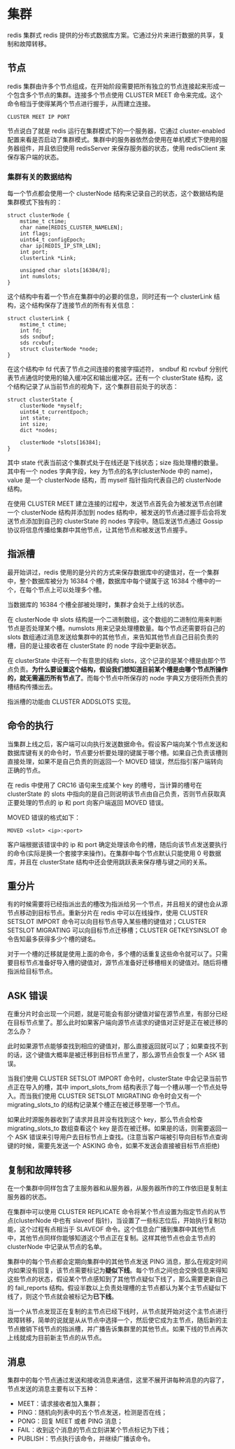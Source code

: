 # 集群

redis 集群式 redis 提供的分布式数据库方案。它通过分片来进行数据的共享，复制和故障转移。

## 节点

redis 集群由许多个节点组成，在开始阶段需要把所有独立的节点连接起来形成一个包含多个节点的集群。连接多个节点使用 CLUSTER MEET 命令来完成。这个命令相当于使得某两个节点进行握手，从而建立连接。

```
CLUSTER MEET IP PORT
```

节点说白了就是 redis 运行在集群模式下的一个服务器，它通过 cluster-enabled 配置来看是否启动了集群模式。集群中的服务器依然会使用在单机模式下使用的服务器组件，并且依旧使用 redisServer 来保存服务器的状态，使用 redisClient 来保存客户端的状态。

### 集群有关的数据结构

每一个节点都会使用一个 clusterNode 结构来记录自己的状态，这个数据结构是集群模式下独有的：

```
struct clusterNode {
	mstime_t ctime;
	char name[REDIS_CLUSTER_NAMELEN];
	int flags;
	uint64_t configEpoch;
	char ip[REDIS_IP_STR_LEN];
	int port;
	clusterLink *Link;
	
	unsigned char slots[16384/8];
	int numslots;
}
```

这个结构中有着一个节点在集群中的必要的信息，同时还有一个 clusterLink 结构，这个结构保存了连接节点的所有有关信息：

```
struct clusterLink {
	mstime_t ctime;
	int fd;
	sds sndbuf;
	sds rcvbuf;
	struct clusterNode *node;
}
```

在这个结构中 fd 代表了节点之间连接的套接字描述符， sndbuf 和 rcvbuf 分别代表节点通信时使用的输入缓冲区和输出缓冲区。还有一个 clusterState 结构，这个结构记录了从当前节点的视角下，这个集群目前处于的状态：

```
struct clusterState {
	clusterNode *myself;
	uint64_t currentEpoch;
	int state;
	int size;
	dict *nodes;
	
	clusterNode *slots[16384];
}
```

其中 state 代表当前这个集群式处于在线还是下线状态；size 指处理槽的数量。其中有一个 nodes 字典字段，key 为节点的名字(clusterNode 中的 name)，value 是一个 clusterNode 结构，而 myself 指针指向代表自己的 clusterNode 结构。

在使用 CLUSTER MEET 建立连接的过程中，发送节点首先会为被发送节点创建一个 clusterNode 结构并添加到 nodes 结构中，被发送的节点通过握手后会将发送节点添加到自己的 clusterState 的 nodes 字段中。随后发送节点通过 Gossip 协议将信息传播给集群中其他节点，让其他节点和被发送节点握手。

## 指派槽

最开始讲过，redis 使用的是分片的方式来保存数据库中的键值对，在一个集群中，整个数据库被分为 16384 个槽，数据库中每个键属于这 16384 个槽中的一个，在每个节点上可以处理多个槽。

当数据库的 16384 个槽全部被处理时，集群才会处于上线的状态。

在 clusterNode 中 slots 结构是一个二进制数组，这个数组的二进制位用来判断节点是否处理某个槽。numslots 用来记录处理槽数量。每个节点还需要将自己的 slots 数组通过消息发送给集群中的其他节点，来告知其他节点自己目前负责的槽，目的是让接收者在 clusterState 的 node 字段中更新状态。

在 clusterState 中还有一个有意思的结构 slots，这个记录的是某个槽是由那个节点负责。**为什么要设置这个结构，假设我们想知道目前某个槽是由哪个节点所操作的，就无需遍历所有节点了**。而每个节点中所保存的 node 字典又方便将所负责的槽结构传播出去。

指派槽的功能由 CLUSTER ADDSLOTS 实现。

## 命令的执行

当集群上线之后，客户端可以向执行发送数据命令。假设客户端向某个节点发送和数据库键有关的命令时，节点要分析要处理的键属于哪个槽。如果自己负责该槽则直接处理，如果不是自己负责的则返回一个 MOVED 错误，然后指引客户端转向正确的节点。

在 redis 中使用了 CRC16 语句来生成某个 key 的槽号，当计算的槽号在 clusterState 的 slots 中指向的是自己则说明该节点由自己负责，否则节点获取真正要处理的节点的 ip 和 port 向客户端返回 MOVED 错误。

MOVED 错误的格式如下：

```
MOVED <slot> <ip>:<port>
```

客户端根据该错误中的 ip 和 port 确定处理该命令的槽，随后向该节点发送要执行的命令(实际是换一个套接字来操作)。在集群中每个节点默认只能使用 0 号数据库，并且在 clusterState 结构中还会使用跳跃表来保存槽与键之间的关系。

## 重分片

有的时候需要将已经指派出去的槽改为指派给另一个节点，并且相关的键也会从源节点移动到目标节点。重新分片在 redis 中可以在线操作，使用 CLUSTER SETSLOT IMPORT 命令可以向目标节点导入某些槽的键值对；CLUSTER SETSLOT MIGRATING 可以向目标节点迁移槽；CLUSTER GETKEYSINSLOT 命令告知最多获得多少个槽的键名。

对于一个槽的迁移就是使用上面的命令，多个槽的话重复这些命令就可以了。只需要目标节点准备好导入槽的键值对，源节点准备好迁移槽相关的键值对。随后将槽指派给目标节点。

## ASK 错误

在重分片时会出现一个问题，就是可能会有部分键值对留在源节点里，有部分已经在目标节点里了。那么此时如果客户端向源节点请求的键值对正好是正在被迁移的怎么办？

此时如果源节点能够查找到相应的键值对，那么直接返回就可以了；如果查找不到的话，这个键值大概率是被迁移到目标节点里了，那么源节点会恢复一个 ASK 错误。

当我们使用 CLUSTER SETSLOT IMPORT 命令时，clusterState 中会记录当前节点正在导入的槽，其中 import_slots_from 结构表示了每一个槽从哪一个节点处导入。而当我们使用 CLUSTER SETSLOT MIGRATING 命令时会又有一个 migrating_slots_to 的结构记录某个槽正在被迁移至哪一个节点。

如果此时源服务器收到了请求并且并没有找到这个 key，那么节点会检查 migrating_slots_to 数组查看这个 key 是否在被迁移。如果是的话，则需要返回一个 ASK 错误来引导用户去目标节点上查找。(注意当客户端被引导向目标节点查询键的时候，需要先发送一个 ASKING 命令，如果不发送会直接被目标节点拒绝)

## 复制和故障转移

在一个集群中同样包含了主服务器和从服务器，从服务器所作的工作依旧是复制主服务器的状态。

在集群中可以使用 CLUSTER REPLICATE 命令将某个节点设置为指定节点的从节点(clusterNode 中也有 slaveof 指针)，当设置了一些标志位后，开始执行复制功能，这个过程有点相当于 SLAVEOF 命令。这个信息会广播到集群中其他节点中，其他节点同样你能够知道这个节点正在复制。这样其他节点也会主节点的 clusterNode 中记录从节点的名单。

集群中的每个节点都会定期向集群中的其他节点发送 PING 消息，那么在规定时间内如果没有回复，该节点需要标记为**疑似下线**。每个节点之间也会交换信息来得知这些节点的状态，假设某个节点感知到了其他节点疑似下线了，那么需要更新自己的 fail_reports 结构。假设半数以上负责处理槽的主节点都认为某个主节点疑似下线了，则这个节点就会被标记为**已下线**。

当一个从节点发现正在复制的主节点已经下线时，从节点就开始对这个主节点进行故障转移，简单的说就是从从节点中选择一个，然后使它成为主节点，随后新的主节点撤销下线节点的指派槽，并广播告诉集群里的其他节点。如果下线的节点再次上线就成为目前新主节点的从节点。

## 消息

集群中的每个节点通过发送和接收消息来通信，这里不展开讲每种消息的内容了，节点发送的消息主要有以下五种：

* MEET：请求接收者加入集群；
* PING：随机向列表中的五个节点发送，检测是否在线；
* PONG：回复 MEET 或者 PING 消息；
* FAIL：收到这个消息的节点立刻讲某个节点标记为下线；
* PUBLISH：节点执行该命令，并继续广播该命令。